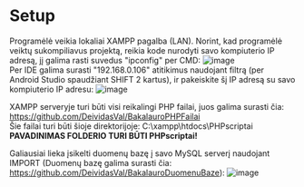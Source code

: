 # Setup
Programėlė veikia lokaliai XAMPP pagalba (LAN).
Norint, kad programėlė veiktų sukompiliavus projektą, reikia kode nurodyti savo kompiuterio IP adresą, jį galima rasti suvedus "ipconfig" per CMD:
![image](https://github.com/DeividasVal/Bakalauras/assets/105603552/3d663b37-f76d-4f03-bb87-2026730e088c)<br>
Per IDE galima surasti "192.168.0.106" atitikimus naudojant filtrą (per Android Studio spaudžiant SHIFT 2 kartus), ir pakeiskite šį IP adresą su savo kompiuterio IP adresu:
![image](https://github.com/DeividasVal/Bakalauras/assets/105603552/ed46f4c1-504b-41a2-89fe-9143ab6892ab)

XAMPP serveryje turi būti visi reikalingi PHP failai, juos galima surasti čia: https://github.com/DeividasVal/BakalauroPHPFailai<br>
Šie failai turi būti šioje direktorijoje: C:\xampp\htdocs\PHPscriptai **PAVADINIMAS FOLDERIO TURI BŪTI PHPscriptai!**<br>

Galiausiai lieka įsikelti duomenų bazę į savo MySQL serverį naudojant IMPORT (Duomenų bazę galima surasti čia: https://github.com/DeividasVal/BakalauroDuomenuBaze): ![image](https://github.com/DeividasVal/Bakalauras/assets/105603552/e087e547-93d3-420b-8a72-fed4caaf1483)

